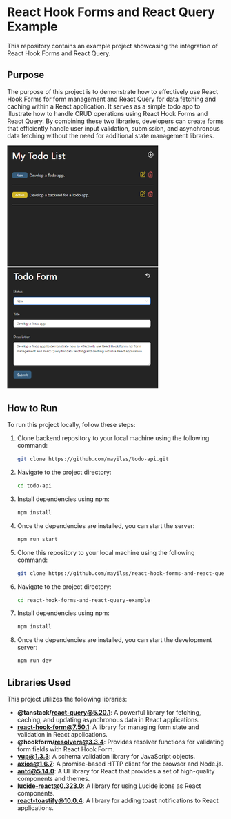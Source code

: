 # React Hook Forms and React Query Example

This repository contains an example project showcasing the integration of React Hook Forms and React Query. 

## Purpose

The purpose of this project is to demonstrate how to effectively use React Hook Forms for form management and React Query for data fetching and caching within a React application. It serves as a simple todo app to illustrate how to handle CRUD operations using React Hook Forms and React Query. By combining these two libraries, developers can create forms that efficiently handle user input validation, submission, and asynchronous data fetching without the need for additional state management libraries.

<img src="src/assets/images/home.PNG" alt="Home page" width="350"/>    <img src="src/assets/images/todo-form.PNG" alt="Form page" width="350"/>

## How to Run

To run this project locally, follow these steps:

1. Clone backend repository to your local machine using the following command:

    ```bash
    git clone https://github.com/mayilss/todo-api.git
    ```

2. Navigate to the project directory:

    ```bash
    cd todo-api
    ```

3. Install dependencies using npm:

    ```bash
    npm install
    ```

4. Once the dependencies are installed, you can start the server:

    ```bash
    npm run start
    ```

5. Clone this repository to your local machine using the following command:

    ```bash
    git clone https://github.com/mayilss/react-hook-forms-and-react-query-example.git
    ```

6. Navigate to the project directory:

    ```bash
    cd react-hook-forms-and-react-query-example
    ```

7. Install dependencies using npm:

    ```bash
    npm install
    ```

8. Once the dependencies are installed, you can start the development server:

    ```bash
    npm run dev
    ```

## Libraries Used

This project utilizes the following libraries:

- **@tanstack/react-query@5.20.1**: A powerful library for fetching, caching, and updating asynchronous data in React applications.
- **react-hook-form@7.50.1**: A library for managing form state and validation in React applications.
- **@hookform/resolvers@3.3.4**: Provides resolver functions for validating form fields with React Hook Form.
- **yup@1.3.3**: A schema validation library for JavaScript objects.
- **axios@1.6.7**: A promise-based HTTP client for the browser and Node.js.
- **antd@5.14.0**: A UI library for React that provides a set of high-quality components and themes.
- **lucide-react@0.323.0**: A library for using Lucide icons as React components.
- **react-toastify@10.0.4**: A library for adding toast notifications to React applications.
